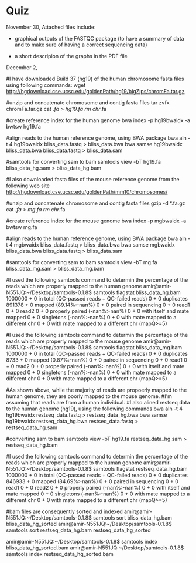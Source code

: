# Quiz

November 30,
Attached files include:

- graphical outputs of the FASTQC package (to have a summary of data and to make sure of having a correct sequencing data)

- a short descripion of the graphs in the PDF file


December 2,

#I have downloaded Build 37 (hg19) of the human chromosome fasta files using following commands:
wget http://hgdownload.cse.ucsc.edu/goldenPath/hg19/bigZips/chromFa.tar.gz

#unzip and concatenate chromosome and contig fasta files
tar zvfx chromFa.tar.gz
cat *.fa > hg19.fa
rm chr*.fa

#create reference index for the human genome
bwa index -p hg19bwaidx -a bwtsw hg19.fa

#align reads to the human reference genome, using BWA package
bwa aln -t 4 hg19bwaidx bliss_data.fastq > bliss_data.bwa
bwa samse hg19bwaidx bliss_data.bwa bliss_data.fastq > bliss_data.sam

#samtools for converting sam to bam
samtools view -bT hg19.fa bliss_data_hg.sam  > bliss_data_hg.bam


#I also downloaded fasta files of the mouse reference genome from the following web site
http://hgdownload.cse.ucsc.edu/goldenPath/mm10/chromosomes/

#unzip and concatenate chromosome and contig fasta files
gzip -d *.fa.gz
cat *.fa > mg.fa
rm chr*.fa

#create reference index for the mouse genome
bwa index -p mgbwaidx -a bwtsw mg.fa

#align reads to the human reference genome, using BWA package
bwa aln -t 4 mgbwaidx bliss_data.fastq > bliss_data.bwa
bwa samse mgbwaidx bliss_data.bwa bliss_data.fastq > bliss_data.sam

#samtools for converting sam to bam
samtools view -bT mg.fa bliss_data_mg.sam  > bliss_data_mg.bam


#I used the following samtools command to determin the percentage of the reads which are properly mapped to the human genome
amir@amir-N551JQ:~/Desktop/samtools-0.1.8$ samtools flagstat bliss_data_hg.bam
1000000 + 0 in total (QC-passed reads + QC-failed reads)
0 + 0 duplicates
891378 + 0 mapped (89.14%:-nan%)
0 + 0 paired in sequencing
0 + 0 read1
0 + 0 read2
0 + 0 properly paired (-nan%:-nan%)
0 + 0 with itself and mate mapped
0 + 0 singletons (-nan%:-nan%)
0 + 0 with mate mapped to a different chr
0 + 0 with mate mapped to a different chr (mapQ>=5)


#I used the following samtools command to determin the percentage of the reads which are properly mapped to the mouse genome
amir@amir-N551JQ:~/Desktop/samtools-0.1.8$ samtools flagstat bliss_data_mg.bam
1000000 + 0 in total (QC-passed reads + QC-failed reads)
0 + 0 duplicates
8733 + 0 mapped (0.87%:-nan%)
0 + 0 paired in sequencing
0 + 0 read1
0 + 0 read2
0 + 0 properly paired (-nan%:-nan%)
0 + 0 with itself and mate mapped
0 + 0 singletons (-nan%:-nan%)
0 + 0 with mate mapped to a different chr
0 + 0 with mate mapped to a different chr (mapQ>=5)

#As shown above, while the majority of reads are propoerly mapped to the human genome, they are poorly mapped to the mouse genome.
#I'm assuming that reads are from a human individual.
#I also alined restseq data to the human genome (hg19), using the following commands
bwa aln -t 4 hg19bwaidx restseq_data.fastq > restseq_data_hg.bwa
bwa samse hg19bwaidx restseq_data_hg.bwa restseq_data.fastq > restseq_data_hg.sam

#converting sam to bam
samtools view -bT hg19.fa restseq_data_hg.sam  > restseq_data_hg.bam

#I used the following samtools command to determin the percentage of the reads which are properly mapped to the human genome
amir@amir-N551JQ:~/Desktop/samtools-0.1.8$ samtools flagstat restseq_data_hg.bam
1000000 + 0 in total (QC-passed reads + QC-failed reads)
0 + 0 duplicates
846933 + 0 mapped (84.69%:-nan%)
0 + 0 paired in sequencing
0 + 0 read1
0 + 0 read2
0 + 0 properly paired (-nan%:-nan%)
0 + 0 with itself and mate mapped
0 + 0 singletons (-nan%:-nan%)
0 + 0 with mate mapped to a different chr
0 + 0 with mate mapped to a different chr (mapQ>=5)

#bam files are consequently sorted and indexed 
amir@amir-N551JQ:~/Desktop/samtools-0.1.8$ samtools sort bliss_data_hg.bam  bliss_data_hg_sorted
amir@amir-N551JQ:~/Desktop/samtools-0.1.8$ samtools sort restseq_data_hg.bam restseq_data_hg_sorted

amir@amir-N551JQ:~/Desktop/samtools-0.1.8$ samtools index bliss_data_hg_sorted.bam
amir@amir-N551JQ:~/Desktop/samtools-0.1.8$ samtools index restseq_data_hg_sorted.bam
